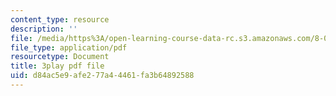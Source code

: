 ```yaml
---
content_type: resource
description: ''
file: /media/https%3A/open-learning-course-data-rc.s3.amazonaws.com/8-01sc-classical-mechanics-fall-2016/d84ac5e9afe277a44461fa3b64892588_W3TqFzVh_rE.pdf
file_type: application/pdf
resourcetype: Document
title: 3play pdf file
uid: d84ac5e9-afe2-77a4-4461-fa3b64892588
---
```

